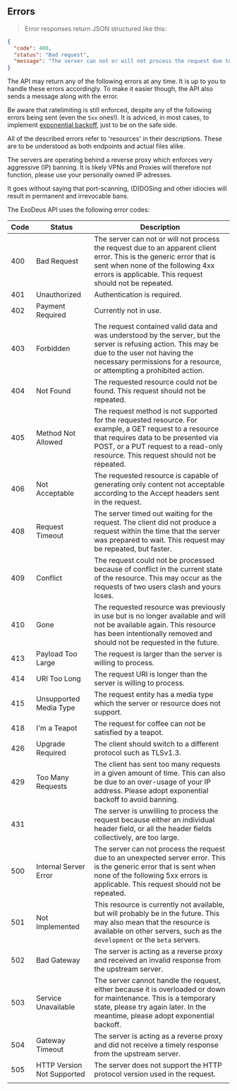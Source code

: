 ## Errors

> Error responses return JSON structured like this:

```json
{
  "code": 400,
  "status": "Bad request",
  "message": "The server can not or will not process the request due to an apparent client error."
}
```

The API may return any of the following errors at any time. It is up to you to handle these errors accordingly. To make it easier though, the API also sends a message along with the error.

Be aware that ratelimiting is still enforced, despite any of the following errors being sent (even the `5xx` ones!). It is adviced, in most cases, to implement [exponential backoff](http://en.wikipedia.org/wiki/Exponential_backoff), just to be on the safe side.

All of the described errors refer to 'resources' in their descriptions. These are to be understood as both endpoints and actual files alike.

<aside class="notice">
The servers are operating behind a reverse proxy which enforces very aggressive (IP) banning. It is likely VPNs and Proxies will therefore not function, please use your personally owned IP adresses.

It goes without saying that port-scanning, (D)DOSing and other idiocies will result in permanent and irrevocable bans.
</aside>

The ExoDeus API uses the following error codes:

Code | Status | Description
---- | ------ | ------
400 | Bad Request | The server can not or will not process the request due to an apparent client error. This is the generic error that is sent when none of the following 4xx errors is applicable. This request should not be repeated.
401 | Unauthorized | Authentication is required.
402 | Payment Required | Currently not in use.
403 | Forbidden | The request contained valid data and was understood by the server, but the server is refusing action. This may be due to the user not having the necessary permissions for a resource, or attempting a prohibited action.
404 | Not Found | The requested resource could not be found. This request should not be repeated.
405 | Method Not Allowed | The request method is not supported for the requested resource. For example, a GET request to a resource that requires data to be presented via POST, or a PUT request to a read-only resource. This request should not be repeated.
406 | Not Acceptable | The requested resource is capable of generating only content not acceptable according to the Accept headers sent in the request.
408 | Request Timeout | The server timed out waiting for the request. The client did not produce a request within the time that the server was prepared to wait. This request may be repeated, but faster.
409 | Conflict | The request could not be processed because of conflict in the current state of the resource. This may occur as the requests of two users clash and yours loses.
410 | Gone | The requested resource was previously in use but is no longer available and will not be available again. This resource has been intentionally removed and should not be requested in the future.
413 | Payload Too Large | The request is larger than the server is willing to process.
414 | URI Too Long | The request URI is longer than the server is willing to process.
415 | Unsupported Media Type | The request entity has a media type which the server or resource does not support.
418 | I'm a Teapot | The request for coffee can not be satisfied by a teapot.
426 | Upgrade Required |The client should switch to a different protocol such as TLSv1.3.
429 | Too Many Requests | The client has sent too many requests in a given amount of time. This can also be due to an over-usage of your IP address. Please adopt exponential backoff to avoid banning.
431 | | The server is unwilling to process the request because either an individual header field, or all the header fields collectively, are too large.
500 | Internal Server Error | The server can not process the request due to an unexpected server error. This is the generic error that is sent when none of the following 5xx errors is applicable. This request should not be repeated.
501 | Not Implemented | This resource is currently not available, but will probably be in the future. This may also mean that the resource is available on other servers, such as the `development` or the `beta` servers.
502 | Bad Gateway | The server is acting as a reverse proxy and received an invalid response from the upstream server.
503 | Service Unavailable | The server cannot handle the request, either because it is overloaded or down for maintenance. This is a temporary state, please try again later. In the meantime, please adopt exponential backoff. 
504 | Gateway Timeout | The server is acting as a reverse proxy and did not receive a timely response from the upstream server.
505 | HTTP Version Not Supported | The server does not support the HTTP protocol version used in the request.
||
